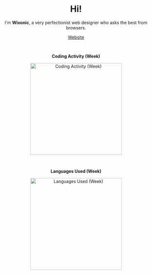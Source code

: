 <h1 align="center">Hi!</h1>

<p align="center">I'm <b>Wixonic</b>, a very perfectionist web designer who asks the best from browsers.</p>

<p align="center"><a href="https://wixonic.fr">Website</a></p>

<br />

<p align="center"><b>Coding Activity (Week)</b></p>

<p align="center"><a href="https://wakatime.com/@Wixonic"><img src="https://wakatime.com/share/@Wixonic/1654edc9-2885-4878-8487-0b5da766dd9e.svg" alt="Coding Activity (Week)" height="300" /></a></p>

<br />

<p align="center"><b>Languages Used (Week)</b></p>

<p align="center"><a href="https://wakatime.com/@Wixonic"><img src="https://wakatime.com/share/@Wixonic/0432f55a-0698-4126-af1f-2dbcfc17ada3.svg" alt="Languages Used (Week)" height="300" /></a></p>
